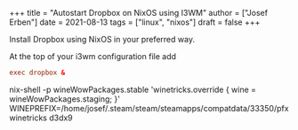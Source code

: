 +++
title = "Autostart Dropbox on NixOS using I3WM"
author = ["Josef Erben"]
date = 2021-08-13
tags = ["linux", "nixos"]
draft = false
+++

Install Dropbox using NixOS in your preferred way.

<!--more-->

At the top of your i3wm configuration file add

```conf
exec dropbox &
```

nix-shell -p wineWowPackages.stable 'winetricks.override { wine = wineWowPackages.staging; }'
WINEPREFIX=/home/josef/.steam/steam/steamapps/compatdata/33350/pfx winetricks d3dx9
